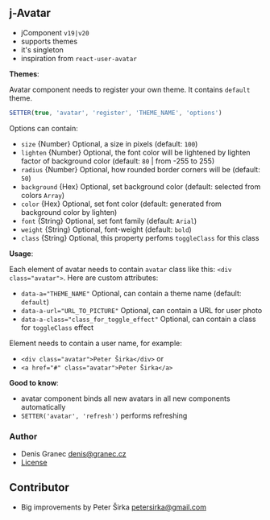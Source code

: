 ﻿## j-Avatar

- jComponent `v19|v20`
- supports themes
- it's singleton
- inspiration from `react-user-avatar`

__Themes__:

Avatar component needs to register your own theme. It contains `default` theme.

```javascript
SETTER(true, 'avatar', 'register', 'THEME_NAME', 'options')
```

Options can contain:

- `size` {Number} Optional, a size in pixels (default: `100`)
- `lighten` {Number} Optional, the font color will be lightened by lighten factor of background color (default: `80` | from -255 to 255)
- `radius` {Number} Optional, how rounded border corners will be (default: `50`)
- `background` {Hex} Optional, set background color (default: selected from colors `Array`)
- `color` {Hex} Optional, set font color (default: generated from background color by lighten)
- `font` {String} Optional, set font family (default: `Arial`)
- `weight` {String} Optional, font-weight (default: `bold`)
- `class` {String} Optional, this property perfoms `toggleClass` for this class

__Usage__:

Each element of avatar needs to contain `avatar` class like this: `<div class="avatar">`. Here are custom attributes:

- `data-a="THEME_NAME"` Optional, can contain a theme name (default: `default`)
- `data-a-url="URL_TO_PICTURE"` Optional, can contain a URL for user photo
- `data-a-class="class_for_toggle_effect"` Optional, can contain a class for `toggleClass` effect

Element needs to contain a user name, for example:

- `<div class="avatar">Peter Širka</div>` or
- `<a href="#" class="avatar">Peter Širka</a>`

__Good to know__:

- avatar component binds all new avatars in all new components automatically
- `SETTER('avatar', 'refresh')` performs refreshing

### Author

- Denis Granec <denis@granec.cz>
- [License](https://www.totaljs.com/license/)

## Contributor

- Big improvements by Peter Širka <petersirka@gmail.com>
